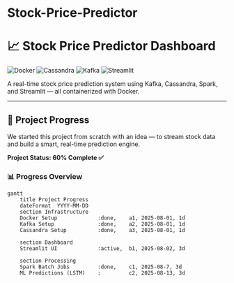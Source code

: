 # Stock-Price-Predictor
# 📈 Stock Price Predictor Dashboard

![Docker](https://img.shields.io/badge/Docker-%E2%9C%93-blue)
![Cassandra](https://img.shields.io/badge/Cassandra-%E2%9C%93-success)
![Kafka](https://img.shields.io/badge/Kafka-%E2%9C%93-orange)
![Streamlit](https://img.shields.io/badge/Streamlit-%E2%9C%93-green)

A real-time stock price prediction system using Kafka, Cassandra, Spark, and Streamlit — all containerized with Docker.

---

## 🚀 Project Progress

We started this project from scratch with an idea — to stream stock data and build a smart, real-time prediction engine.

**Project Status: 60% Complete ✅**

### 📊 Progress Overview

```mermaid
gantt
    title Project Progress
    dateFormat  YYYY-MM-DD
    section Infrastructure
    Docker Setup             :done,    a1, 2025-08-01, 1d
    Kafka Setup              :done,    a2, 2025-08-01, 1d
    Cassandra Setup          :done,    a3, 2025-08-01, 1d

    section Dashboard
    Streamlit UI             :active,  b1, 2025-08-02, 3d

    section Processing
    Spark Batch Jobs         :done,    c1, 2025-08-7, 3d
    ML Predictions (LSTM)    :         c2, 2025-08-13, 3d
